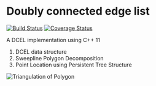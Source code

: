 # Doubly connected edge list

[![Build Status](https://travis-ci.org/4x7y/ComputationalGeometry.svg?branch=master)](https://travis-ci.org/4x7y/ComputationalGeometry) [![Coverage Status](https://coveralls.io/repos/github/4x7y/ComputationalGeometry/badge.svg?branch=master)](https://coveralls.io/github/4x7y/ComputationalGeometry?branch=master)

A DCEL implementation using C++ 11

1. DCEL data structure
2. Sweepline Polygon Decomposition
3. Point Location using Persistent Tree Structure

![Triangulation of Polygon](http://i.imgur.com/ua15W7C.png)
